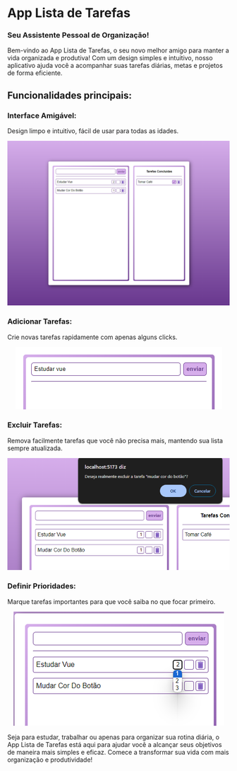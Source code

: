 # App Lista de Tarefas
### Seu Assistente Pessoal de Organização!

Bem-vindo ao App Lista de Tarefas, o seu novo melhor amigo para manter a vida organizada e produtiva! Com um design simples e intuitivo, nosso aplicativo ajuda você a acompanhar suas tarefas diárias, metas e projetos de forma eficiente.

## Funcionalidades principais:

### Interface Amigável:
  Design limpo e intuitivo, fácil de usar para todas as idades.
  <div align="center">
    <img width="1262px" title="Interface Amigável" src="./docs/interface.png"/>
  </div>

### Adicionar Tarefas: 
  Crie novas tarefas rapidamente com apenas alguns clicks.
   <div align="center">
    <img width="469px" title="Adicionar Tarefas" src="./docs/adicionar.png"/>
  </div>

### Excluir Tarefas: 
Remova facilmente tarefas que você não precisa mais, mantendo sua lista sempre atualizada.
 <div align="center">
    <img width="692px" title="Excluir Tarefas" src="./docs/excluir.png"/>
  </div>

### Definir Prioridades: 
Marque tarefas importantes para que você saiba no que focar primeiro.
 <div align="center">
    <img width="477px" title="Definir Prioridades" src="./docs/prioridade.png"/>
  </div>

Seja para estudar, trabalhar ou apenas para organizar sua rotina diária, o App Lista de Tarefas está aqui para ajudar você a alcançar seus objetivos de maneira mais simples e eficaz. Comece a transformar sua vida com mais organização e produtividade!
